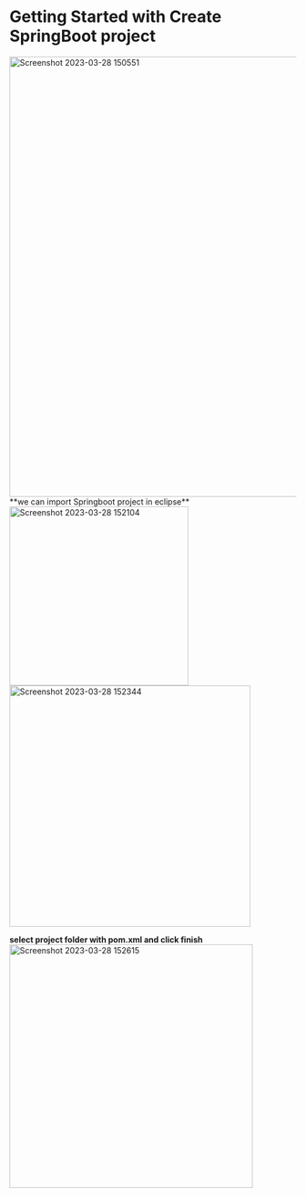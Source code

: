 # Getting Started with Create SpringBoot project
<img width="772" alt="Screenshot 2023-03-28 150551" src="https://user-images.githubusercontent.com/82515178/228197978-d5dbb9db-b1a9-48cf-ac1a-95e0dafcf435.png">
**we can import Springboot project in eclipse**
<img width="314" alt="Screenshot 2023-03-28 152104" src="https://user-images.githubusercontent.com/82515178/228202125-17e64bd6-5914-4999-bbe2-0a97889e8615.png">
<img width="423" alt="Screenshot 2023-03-28 152344" src="https://user-images.githubusercontent.com/82515178/228202214-ba472719-c135-4671-a613-56f54a0ffc4c.png">


**select project folder with pom.xml and click finish**
<img width="427" alt="Screenshot 2023-03-28 152615" src="https://user-images.githubusercontent.com/82515178/228200260-80cf52b3-66a6-4b4b-824c-088c133ca3a1.png">
